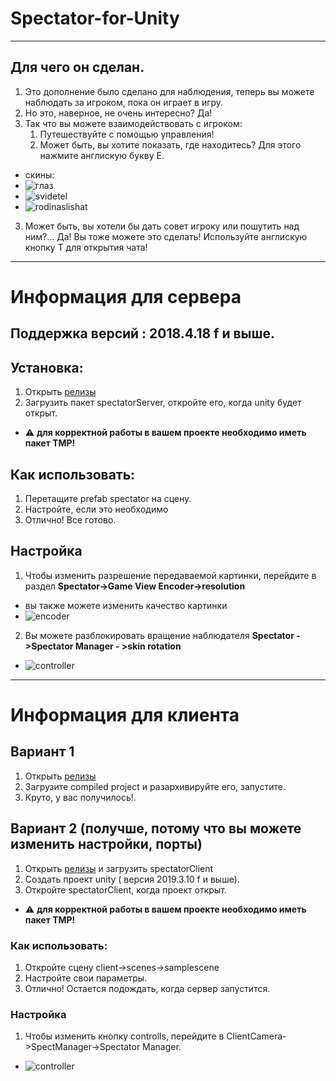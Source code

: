 # Spectator-for-Unity
____
## Для чего он сделан.
1. Это дополнение было сделано для наблюдения, теперь  вы можете наблюдать за игроком, пока он играет в игру.
2. Но это, наверное, не очень интересно? Да!
3. Так что вы можете взаимодействовать с игроком:
   1. Путешествуйте с помощью управления!
   2. Может быть, вы хотите показать, где находитесь? Для этого нажмите англискую букву E.
- скины:
- ![глаз](https://media.githubusercontent.com/media/mentoster/Spectator-for-Unity/master/images/eye.png)
- ![svidetel](https://media.githubusercontent.com/media/mentoster/Spectator-for-Unity/master/images/svid.png)
- ![rodinaslishat](https://media.githubusercontent.com/media/mentoster/Spectator-for-Unity/master/images/Spy.png)
3. Может быть, вы хотели бы дать совет игроку или пошутить над ним?... Да! Вы тоже можете это сделать! Используйте англискую кнопку T для открытия чата!
____
# Информация для сервера
## Поддержка версий : 2018.4.18 f и выше.
## Установка:
1. Открыть [релизы](https://github.com/mentoster/Spectator-for-Unity/releases)
2. Загрузить пакет spectatorServer, откройте его, когда unity будет открыт.
- :warning: **для корректной работы в вашем проекте необходимо иметь пакет TMP!**
## Как использовать:
1. Перетащите prefab spectator на сцену.
2. Настройте, если это необходимо
3. Отлично! Все готово.
## Настройка
1. Чтобы изменить разрешение передаваемой картинки, перейдите в раздел **Spectator->Game View Encoder->resolution**
- вы также можете изменить качество картинки
- ![encoder](https://media.githubusercontent.com/media/mentoster/Spectator-for-Unity/master/images/videoEncoder.png)
2. Вы можете разблокировать вращение наблюдателя **Spectator - >Spectator Manager - >skin rotation**
- ![controller](https://media.githubusercontent.com/media/mentoster/Spectator-for-Unity/master/images/controller.png)
____
# Информация для клиента
## Вариант 1
1. Открыть [релизы](https://github.com/mentoster/Spectator-for-Unity/releases)
2. Загрузите compiled project и разархивируйте его, запустите.
3. Круто, у вас получилось!.
## Вариант 2 (получше, потому что вы можете изменить настройки, порты)
1. Открыть [релизы](https://github.com/mentoster/Spectator-for-Unity/releases) и загрузить spectatorClient
2. Создать проект unity ( версия 2019.3.10 f и выше).
3. Откройте  spectatorClient, когда проект открыт.
- :warning: **для корректной работы в вашем проекте необходимо иметь пакет TMP!**
### Как использовать:
1. Откройте сцену client->scenes->samplescene
2. Настройте свои параметры.
3. Отлично! Остается подождать, когда сервер запустится.

### Настройка
1. Чтобы изменить кнопку controlls, перейдите в ClientCamera->SpectManager->Spectator Manager.
-  ![controller](https://media.githubusercontent.com/media/mentoster/Spectator-for-Unity/master/images/clientSetting.png)
